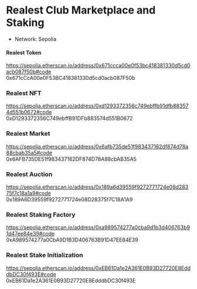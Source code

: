 # Realest Club Marketplace and Staking  
- Network: Sepolia  
#### Realest Token  
https://sepolia.etherscan.io/address/0x671ccca00e0f53bc418381330d5cd0acb087f50b#code   
0x671cCcA00e0F53BC418381330d5cd0acb087F50b  
### Realest NFT  
https://sepolia.etherscan.io/address/0xd1293372356c749ebffb91dfb883574d551b0672#code  
0xD1293372356C749ebffB91DFb883574d551B0672  
### Realest Market
https://sepolia.etherscan.io/address/0x6afb735de51f983437162df874d78a88cbab35a5#code  
0x6AFB735DE51f983437162DF874D78A88cbAB35A5  
### Realest Auction  
https://sepolia.etherscan.io/address/0x189a6d39559f9272771724e08d28375f7c18a1a9#code  
0x189A6D39559f9272771724e08D28375f7C18A1A9  
### Realest Staking Factory  
https://sepolia.etherscan.io/address/0xa989574277a0cba9d1b3d406763b91d47ee84e39#code  
0xA989574277a0CbA9D1B3D406763B91D47EE84E39  
### Realest Stake Initialization  
https://sepolia.etherscan.io/address/0xEB61Da1e2A361E0B93D27720E8EdddbDC30f493E#code  
0xEB61Da1e2A361E0B93D27720E8EdddbDC30f493E  